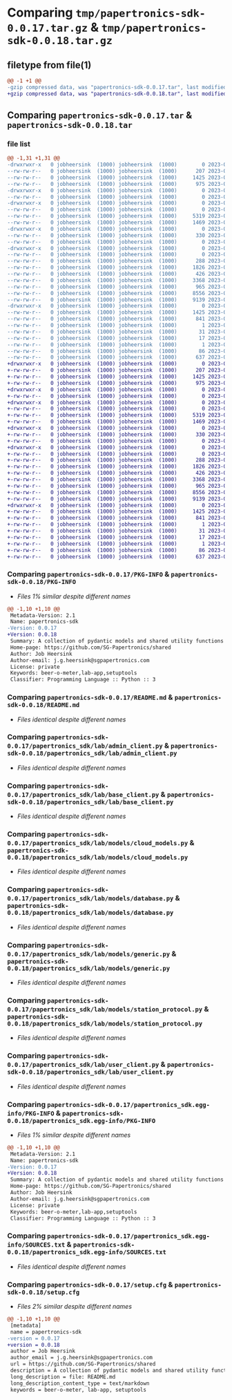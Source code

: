 # Comparing `tmp/papertronics-sdk-0.0.17.tar.gz` & `tmp/papertronics-sdk-0.0.18.tar.gz`

## filetype from file(1)

```diff
@@ -1 +1 @@
-gzip compressed data, was "papertronics-sdk-0.0.17.tar", last modified: Mon Jul 10 14:09:20 2023, max compression
+gzip compressed data, was "papertronics-sdk-0.0.18.tar", last modified: Mon Jul 10 14:10:53 2023, max compression
```

## Comparing `papertronics-sdk-0.0.17.tar` & `papertronics-sdk-0.0.18.tar`

### file list

```diff
@@ -1,31 +1,31 @@
-drwxrwxr-x   0 jobheersink  (1000) jobheersink  (1000)        0 2023-07-10 14:09:20.445729 papertronics-sdk-0.0.17/
--rw-rw-r--   0 jobheersink  (1000) jobheersink  (1000)      207 2023-07-10 08:19:33.000000 papertronics-sdk-0.0.17/LICENSE
--rw-rw-r--   0 jobheersink  (1000) jobheersink  (1000)     1425 2023-07-10 14:09:20.449729 papertronics-sdk-0.0.17/PKG-INFO
--rw-rw-r--   0 jobheersink  (1000) jobheersink  (1000)      975 2023-07-10 08:17:39.000000 papertronics-sdk-0.0.17/README.md
-drwxrwxr-x   0 jobheersink  (1000) jobheersink  (1000)        0 2023-07-10 14:09:20.445729 papertronics-sdk-0.0.17/papertronics_sdk/
--rw-rw-r--   0 jobheersink  (1000) jobheersink  (1000)        0 2023-07-10 08:19:48.000000 papertronics-sdk-0.0.17/papertronics_sdk/__init__.py
-drwxrwxr-x   0 jobheersink  (1000) jobheersink  (1000)        0 2023-07-10 14:09:20.445729 papertronics-sdk-0.0.17/papertronics_sdk/lab/
--rw-rw-r--   0 jobheersink  (1000) jobheersink  (1000)        0 2023-07-10 08:20:22.000000 papertronics-sdk-0.0.17/papertronics_sdk/lab/__init__.py
--rw-rw-r--   0 jobheersink  (1000) jobheersink  (1000)     5319 2023-07-10 11:10:36.000000 papertronics-sdk-0.0.17/papertronics_sdk/lab/admin_client.py
--rw-rw-r--   0 jobheersink  (1000) jobheersink  (1000)     1469 2023-07-10 11:10:36.000000 papertronics-sdk-0.0.17/papertronics_sdk/lab/base_client.py
-drwxrwxr-x   0 jobheersink  (1000) jobheersink  (1000)        0 2023-07-10 14:09:20.445729 papertronics-sdk-0.0.17/papertronics_sdk/lab/exceptions/
--rw-rw-r--   0 jobheersink  (1000) jobheersink  (1000)      330 2023-07-10 10:48:57.000000 papertronics-sdk-0.0.17/papertronics_sdk/lab/exceptions/StatusException.py
--rw-rw-r--   0 jobheersink  (1000) jobheersink  (1000)        0 2023-07-10 10:45:22.000000 papertronics-sdk-0.0.17/papertronics_sdk/lab/exceptions/__init__.py
-drwxrwxr-x   0 jobheersink  (1000) jobheersink  (1000)        0 2023-07-10 14:09:20.445729 papertronics-sdk-0.0.17/papertronics_sdk/lab/models/
--rw-rw-r--   0 jobheersink  (1000) jobheersink  (1000)        0 2023-05-31 07:21:33.000000 papertronics-sdk-0.0.17/papertronics_sdk/lab/models/__init__.py
--rw-rw-r--   0 jobheersink  (1000) jobheersink  (1000)      288 2023-06-28 08:05:09.000000 papertronics-sdk-0.0.17/papertronics_sdk/lab/models/admin_cloud_models.py
--rw-rw-r--   0 jobheersink  (1000) jobheersink  (1000)     1826 2023-06-28 11:09:30.000000 papertronics-sdk-0.0.17/papertronics_sdk/lab/models/cloud_models.py
--rw-rw-r--   0 jobheersink  (1000) jobheersink  (1000)      426 2023-06-12 09:35:19.000000 papertronics-sdk-0.0.17/papertronics_sdk/lab/models/config.py
--rw-rw-r--   0 jobheersink  (1000) jobheersink  (1000)     3368 2023-07-10 08:23:40.000000 papertronics-sdk-0.0.17/papertronics_sdk/lab/models/database.py
--rw-rw-r--   0 jobheersink  (1000) jobheersink  (1000)      965 2023-07-10 08:26:50.000000 papertronics-sdk-0.0.17/papertronics_sdk/lab/models/generic.py
--rw-rw-r--   0 jobheersink  (1000) jobheersink  (1000)     8556 2023-06-28 08:05:09.000000 papertronics-sdk-0.0.17/papertronics_sdk/lab/models/station_protocol.py
--rw-rw-r--   0 jobheersink  (1000) jobheersink  (1000)     9139 2023-07-10 12:23:51.000000 papertronics-sdk-0.0.17/papertronics_sdk/lab/user_client.py
-drwxrwxr-x   0 jobheersink  (1000) jobheersink  (1000)        0 2023-07-10 14:09:20.445729 papertronics-sdk-0.0.17/papertronics_sdk.egg-info/
--rw-rw-r--   0 jobheersink  (1000) jobheersink  (1000)     1425 2023-07-10 14:09:20.000000 papertronics-sdk-0.0.17/papertronics_sdk.egg-info/PKG-INFO
--rw-rw-r--   0 jobheersink  (1000) jobheersink  (1000)      841 2023-07-10 14:09:20.000000 papertronics-sdk-0.0.17/papertronics_sdk.egg-info/SOURCES.txt
--rw-rw-r--   0 jobheersink  (1000) jobheersink  (1000)        1 2023-07-10 14:09:20.000000 papertronics-sdk-0.0.17/papertronics_sdk.egg-info/dependency_links.txt
--rw-rw-r--   0 jobheersink  (1000) jobheersink  (1000)       31 2023-07-10 14:09:20.000000 papertronics-sdk-0.0.17/papertronics_sdk.egg-info/requires.txt
--rw-rw-r--   0 jobheersink  (1000) jobheersink  (1000)       17 2023-07-10 14:09:20.000000 papertronics-sdk-0.0.17/papertronics_sdk.egg-info/top_level.txt
--rw-rw-r--   0 jobheersink  (1000) jobheersink  (1000)        1 2023-07-10 14:09:20.000000 papertronics-sdk-0.0.17/papertronics_sdk.egg-info/zip-safe
--rw-rw-r--   0 jobheersink  (1000) jobheersink  (1000)       86 2023-06-28 08:05:09.000000 papertronics-sdk-0.0.17/pyproject.toml
--rw-rw-r--   0 jobheersink  (1000) jobheersink  (1000)      637 2023-07-10 14:09:20.449729 papertronics-sdk-0.0.17/setup.cfg
+drwxrwxr-x   0 jobheersink  (1000) jobheersink  (1000)        0 2023-07-10 14:10:53.150778 papertronics-sdk-0.0.18/
+-rw-rw-r--   0 jobheersink  (1000) jobheersink  (1000)      207 2023-07-10 08:19:33.000000 papertronics-sdk-0.0.18/LICENSE
+-rw-rw-r--   0 jobheersink  (1000) jobheersink  (1000)     1425 2023-07-10 14:10:53.150778 papertronics-sdk-0.0.18/PKG-INFO
+-rw-rw-r--   0 jobheersink  (1000) jobheersink  (1000)      975 2023-07-10 08:17:39.000000 papertronics-sdk-0.0.18/README.md
+drwxrwxr-x   0 jobheersink  (1000) jobheersink  (1000)        0 2023-07-10 14:10:53.150778 papertronics-sdk-0.0.18/papertronics_sdk/
+-rw-rw-r--   0 jobheersink  (1000) jobheersink  (1000)        0 2023-07-10 08:19:48.000000 papertronics-sdk-0.0.18/papertronics_sdk/__init__.py
+drwxrwxr-x   0 jobheersink  (1000) jobheersink  (1000)        0 2023-07-10 14:10:53.150778 papertronics-sdk-0.0.18/papertronics_sdk/lab/
+-rw-rw-r--   0 jobheersink  (1000) jobheersink  (1000)        0 2023-07-10 08:20:22.000000 papertronics-sdk-0.0.18/papertronics_sdk/lab/__init__.py
+-rw-rw-r--   0 jobheersink  (1000) jobheersink  (1000)     5319 2023-07-10 11:10:36.000000 papertronics-sdk-0.0.18/papertronics_sdk/lab/admin_client.py
+-rw-rw-r--   0 jobheersink  (1000) jobheersink  (1000)     1469 2023-07-10 11:10:36.000000 papertronics-sdk-0.0.18/papertronics_sdk/lab/base_client.py
+drwxrwxr-x   0 jobheersink  (1000) jobheersink  (1000)        0 2023-07-10 14:10:53.150778 papertronics-sdk-0.0.18/papertronics_sdk/lab/exceptions/
+-rw-rw-r--   0 jobheersink  (1000) jobheersink  (1000)      330 2023-07-10 10:48:57.000000 papertronics-sdk-0.0.18/papertronics_sdk/lab/exceptions/StatusException.py
+-rw-rw-r--   0 jobheersink  (1000) jobheersink  (1000)        0 2023-07-10 10:45:22.000000 papertronics-sdk-0.0.18/papertronics_sdk/lab/exceptions/__init__.py
+drwxrwxr-x   0 jobheersink  (1000) jobheersink  (1000)        0 2023-07-10 14:10:53.150778 papertronics-sdk-0.0.18/papertronics_sdk/lab/models/
+-rw-rw-r--   0 jobheersink  (1000) jobheersink  (1000)        0 2023-05-31 07:21:33.000000 papertronics-sdk-0.0.18/papertronics_sdk/lab/models/__init__.py
+-rw-rw-r--   0 jobheersink  (1000) jobheersink  (1000)      288 2023-06-28 08:05:09.000000 papertronics-sdk-0.0.18/papertronics_sdk/lab/models/admin_cloud_models.py
+-rw-rw-r--   0 jobheersink  (1000) jobheersink  (1000)     1826 2023-06-28 11:09:30.000000 papertronics-sdk-0.0.18/papertronics_sdk/lab/models/cloud_models.py
+-rw-rw-r--   0 jobheersink  (1000) jobheersink  (1000)      426 2023-06-12 09:35:19.000000 papertronics-sdk-0.0.18/papertronics_sdk/lab/models/config.py
+-rw-rw-r--   0 jobheersink  (1000) jobheersink  (1000)     3368 2023-07-10 08:23:40.000000 papertronics-sdk-0.0.18/papertronics_sdk/lab/models/database.py
+-rw-rw-r--   0 jobheersink  (1000) jobheersink  (1000)      965 2023-07-10 08:26:50.000000 papertronics-sdk-0.0.18/papertronics_sdk/lab/models/generic.py
+-rw-rw-r--   0 jobheersink  (1000) jobheersink  (1000)     8556 2023-06-28 08:05:09.000000 papertronics-sdk-0.0.18/papertronics_sdk/lab/models/station_protocol.py
+-rw-rw-r--   0 jobheersink  (1000) jobheersink  (1000)     9139 2023-07-10 12:23:51.000000 papertronics-sdk-0.0.18/papertronics_sdk/lab/user_client.py
+drwxrwxr-x   0 jobheersink  (1000) jobheersink  (1000)        0 2023-07-10 14:10:53.150778 papertronics-sdk-0.0.18/papertronics_sdk.egg-info/
+-rw-rw-r--   0 jobheersink  (1000) jobheersink  (1000)     1425 2023-07-10 14:10:53.000000 papertronics-sdk-0.0.18/papertronics_sdk.egg-info/PKG-INFO
+-rw-rw-r--   0 jobheersink  (1000) jobheersink  (1000)      841 2023-07-10 14:10:53.000000 papertronics-sdk-0.0.18/papertronics_sdk.egg-info/SOURCES.txt
+-rw-rw-r--   0 jobheersink  (1000) jobheersink  (1000)        1 2023-07-10 14:10:53.000000 papertronics-sdk-0.0.18/papertronics_sdk.egg-info/dependency_links.txt
+-rw-rw-r--   0 jobheersink  (1000) jobheersink  (1000)       31 2023-07-10 14:10:53.000000 papertronics-sdk-0.0.18/papertronics_sdk.egg-info/requires.txt
+-rw-rw-r--   0 jobheersink  (1000) jobheersink  (1000)       17 2023-07-10 14:10:53.000000 papertronics-sdk-0.0.18/papertronics_sdk.egg-info/top_level.txt
+-rw-rw-r--   0 jobheersink  (1000) jobheersink  (1000)        1 2023-07-10 14:10:53.000000 papertronics-sdk-0.0.18/papertronics_sdk.egg-info/zip-safe
+-rw-rw-r--   0 jobheersink  (1000) jobheersink  (1000)       86 2023-06-28 08:05:09.000000 papertronics-sdk-0.0.18/pyproject.toml
+-rw-rw-r--   0 jobheersink  (1000) jobheersink  (1000)      637 2023-07-10 14:10:53.150778 papertronics-sdk-0.0.18/setup.cfg
```

### Comparing `papertronics-sdk-0.0.17/PKG-INFO` & `papertronics-sdk-0.0.18/PKG-INFO`

 * *Files 1% similar despite different names*

```diff
@@ -1,10 +1,10 @@
 Metadata-Version: 2.1
 Name: papertronics-sdk
-Version: 0.0.17
+Version: 0.0.18
 Summary: A collection of pydantic models and shared utility functions for SG Papertronics projects
 Home-page: https://github.com/SG-Papertronics/shared
 Author: Job Heersink
 Author-email: j.g.heersink@sgpapertronics.com
 License: private
 Keywords: beer-o-meter,lab-app,setuptools
 Classifier: Programming Language :: Python :: 3
```

### Comparing `papertronics-sdk-0.0.17/README.md` & `papertronics-sdk-0.0.18/README.md`

 * *Files identical despite different names*

### Comparing `papertronics-sdk-0.0.17/papertronics_sdk/lab/admin_client.py` & `papertronics-sdk-0.0.18/papertronics_sdk/lab/admin_client.py`

 * *Files identical despite different names*

### Comparing `papertronics-sdk-0.0.17/papertronics_sdk/lab/base_client.py` & `papertronics-sdk-0.0.18/papertronics_sdk/lab/base_client.py`

 * *Files identical despite different names*

### Comparing `papertronics-sdk-0.0.17/papertronics_sdk/lab/models/cloud_models.py` & `papertronics-sdk-0.0.18/papertronics_sdk/lab/models/cloud_models.py`

 * *Files identical despite different names*

### Comparing `papertronics-sdk-0.0.17/papertronics_sdk/lab/models/database.py` & `papertronics-sdk-0.0.18/papertronics_sdk/lab/models/database.py`

 * *Files identical despite different names*

### Comparing `papertronics-sdk-0.0.17/papertronics_sdk/lab/models/generic.py` & `papertronics-sdk-0.0.18/papertronics_sdk/lab/models/generic.py`

 * *Files identical despite different names*

### Comparing `papertronics-sdk-0.0.17/papertronics_sdk/lab/models/station_protocol.py` & `papertronics-sdk-0.0.18/papertronics_sdk/lab/models/station_protocol.py`

 * *Files identical despite different names*

### Comparing `papertronics-sdk-0.0.17/papertronics_sdk/lab/user_client.py` & `papertronics-sdk-0.0.18/papertronics_sdk/lab/user_client.py`

 * *Files identical despite different names*

### Comparing `papertronics-sdk-0.0.17/papertronics_sdk.egg-info/PKG-INFO` & `papertronics-sdk-0.0.18/papertronics_sdk.egg-info/PKG-INFO`

 * *Files 1% similar despite different names*

```diff
@@ -1,10 +1,10 @@
 Metadata-Version: 2.1
 Name: papertronics-sdk
-Version: 0.0.17
+Version: 0.0.18
 Summary: A collection of pydantic models and shared utility functions for SG Papertronics projects
 Home-page: https://github.com/SG-Papertronics/shared
 Author: Job Heersink
 Author-email: j.g.heersink@sgpapertronics.com
 License: private
 Keywords: beer-o-meter,lab-app,setuptools
 Classifier: Programming Language :: Python :: 3
```

### Comparing `papertronics-sdk-0.0.17/papertronics_sdk.egg-info/SOURCES.txt` & `papertronics-sdk-0.0.18/papertronics_sdk.egg-info/SOURCES.txt`

 * *Files identical despite different names*

### Comparing `papertronics-sdk-0.0.17/setup.cfg` & `papertronics-sdk-0.0.18/setup.cfg`

 * *Files 2% similar despite different names*

```diff
@@ -1,10 +1,10 @@
 [metadata]
 name = papertronics-sdk
-version = 0.0.17
+version = 0.0.18
 author = Job Heersink
 author_email = j.g.heersink@sgpapertronics.com
 url = https://github.com/SG-Papertronics/shared
 description = A collection of pydantic models and shared utility functions for SG Papertronics projects
 long_description = file: README.md
 long_description_content_type = text/markdown
 keywords = beer-o-meter, lab-app, setuptools
```

